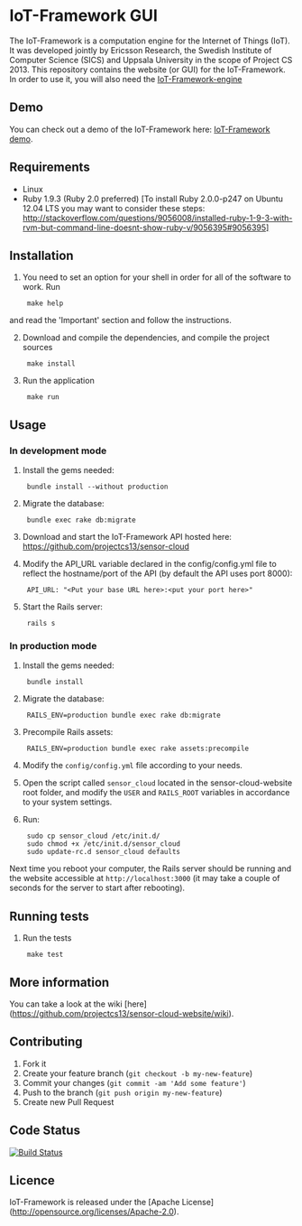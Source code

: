 # IoT-Framework GUI

The IoT-Framework is a computation engine for the Internet of Things (IoT). It was developed jointly by Ericsson Research, the Swedish Institute of Computer Science (SICS) and Uppsala University in the scope of Project CS 2013. This repository contains the website (or GUI) for the IoT-Framework. In order to use it, you will also need the [IoT-Framework-engine](https://github.com/EricssonResearch/iot-framework-engine)

## Demo

You can check out a demo of the IoT-Framework here: [IoT-Framework
demo](https://vimeo.com/98966770). 

## Requirements

* Linux
* Ruby 1.9.3 (Ruby 2.0 preferred) [To install Ruby 2.0.0-p247 on Ubuntu 12.04 LTS you may want to consider these steps: http://stackoverflow.com/questions/9056008/installed-ruby-1-9-3-with-rvm-but-command-line-doesnt-show-ruby-v/9056395#9056395]

## Installation

1. You need to set an option for your shell in order for all of the software to work. Run 

        make help

and read the 'Important' section and follow the instructions.

2. Download and compile the dependencies, and compile the project sources
 
        make install

3. Run the application
 
        make run

## Usage

### In development mode

1. Install the gems needed:

        bundle install --without production

2. Migrate the database:

        bundle exec rake db:migrate
        
3. Download and start the IoT-Framework API hosted here: https://github.com/projectcs13/sensor-cloud

4. Modify the API_URL variable declared in the config/config.yml file to reflect the hostname/port of the API (by default the API uses port 8000):

        API_URL: "<Put your base URL here>:<put your port here>" 

5. Start the Rails server:

        rails s

### In production mode

1. Install the gems needed:

        bundle install

2. Migrate the database:

        RAILS_ENV=production bundle exec rake db:migrate

3. Precompile Rails assets:

        RAILS_ENV=production bundle exec rake assets:precompile

4. Modify the `config/config.yml` file according to your needs.

5. Open the script called `sensor_cloud` located in the sensor-cloud-website root folder, and modify the `USER` and `RAILS_ROOT` variables in accordance to your system settings.

6. Run:

        sudo cp sensor_cloud /etc/init.d/
        sudo chmod +x /etc/init.d/sensor_cloud
        sudo update-rc.d sensor_cloud defaults

Next time you reboot your computer, the Rails server should be running and the website accessible at `http://localhost:3000` (it may take a couple of seconds for the server to start after rebooting).

## Running tests

1. Run the tests
 
        make test

## More information

You can take a look at the wiki [here] (https://github.com/projectcs13/sensor-cloud-website/wiki).

## Contributing

1. Fork it
2. Create your feature branch (`git checkout -b my-new-feature`)
3. Commit your changes (`git commit -am 'Add some feature'`)
4. Push to the branch (`git push origin my-new-feature`)
5. Create new Pull Request

## Code Status

[![Build Status](https://travis-ci.org/projectcs13/sensor-cloud-website.png)](https://travis-ci.org/projectcs13/sensor-cloud-website)

## Licence

IoT-Framework is released under the [Apache License] (http://opensource.org/licenses/Apache-2.0).
